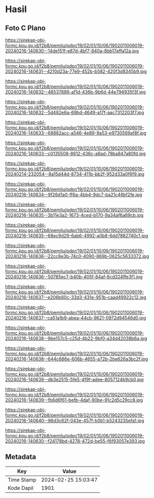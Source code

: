 # Hasil

## Foto C Plano

https://sirekap-obj-formc.kpu.go.id/f2b8/pemilu/pdpr/19/02/01/10/06/1902011006019-20240216-140630--14de151f-e87d-4bf7-840a-8bb17affa12a.jpg

https://sirekap-obj-formc.kpu.go.id/f2b8/pemilu/pdpr/19/02/01/10/06/1902011006019-20240216-140631--4210d23a-77e9-452b-b582-420f3d8345b9.jpg

https://sirekap-obj-formc.kpu.go.id/f2b8/pemilu/pdpr/19/02/01/10/06/1902011006019-20240216-140632--48537886-af1d-436b-9b6d-44e794935f3f.jpg

https://sirekap-obj-formc.kpu.go.id/f2b8/pemilu/pdpr/19/02/01/10/06/1902011006019-20240216-140632--5d482e6a-69bd-4649-a17f-aac7312203f7.jpg

https://sirekap-obj-formc.kpu.go.id/f2b8/pemilu/pdpr/19/02/01/10/06/1902011006019-20240216-140633--68882acc-a546-4e89-9a53-e9730569af8f.jpg

https://sirekap-obj-formc.kpu.go.id/f2b8/pemilu/pdpr/19/02/01/10/06/1902011006019-20240216-140633--c0135508-8612-436c-a8ad-78ba847a80fd.jpg

https://sirekap-obj-formc.kpu.go.id/f2b8/pemilu/pdpr/19/02/01/10/06/1902011006019-20240214-232054--8a15d44d-8734-411b-bb2f-952d33a0f6f9.jpg

https://sirekap-obj-formc.kpu.go.id/f2b8/pemilu/pdpr/19/02/01/10/06/1902011006019-20240216-140634--9f26d1a0-ff6a-4bb4-9dc7-ba21c46bf2fe.jpg

https://sirekap-obj-formc.kpu.go.id/f2b8/pemilu/pdpr/19/02/01/10/06/1902011006019-20240216-140635--3b11e3a2-1673-4ced-b170-9a34af6a89cb.jpg

https://sirekap-obj-formc.kpu.go.id/f2b8/pemilu/pdpr/19/02/01/10/06/1902011006019-20240216-140635--68ec9d29-6ab6-4992-a0b8-6dd7882740c1.jpg

https://sirekap-obj-formc.kpu.go.id/f2b8/pemilu/pdpr/19/02/01/10/06/1902011006019-20240216-140636--22cc8e3b-74c0-4090-869b-0625c5633372.jpg

https://sirekap-obj-formc.kpu.go.id/f2b8/pemilu/pdpr/19/02/01/10/06/1902011006019-20240216-140636--50785ec7-b40b-405f-84af-6cd324ffe3f1.jpg

https://sirekap-obj-formc.kpu.go.id/f2b8/pemilu/pdpr/19/02/01/10/06/1902011006019-20240216-140637--e206b60c-33d3-431e-951b-caad49922c12.jpg

https://sirekap-obj-formc.kpu.go.id/f2b8/pemilu/pdpr/19/02/01/10/06/1902011006019-20240216-140637--ca51a1b9-abea-44cb-9621-0972d94546d0.jpg

https://sirekap-obj-formc.kpu.go.id/f2b8/pemilu/pdpr/19/02/01/10/06/1902011006019-20240216-140638--9be157c5-c25d-4b22-9bf0-a34d42038b6a.jpg

https://sirekap-obj-formc.kpu.go.id/f2b8/pemilu/pdpr/19/02/01/10/06/1902011006019-20240216-140638--644c686e-606b-4655-a72b-2be626a3bc2f.jpg

https://sirekap-obj-formc.kpu.go.id/f2b8/pemilu/pdpr/19/02/01/10/06/1902011006019-20240216-140639--db3e2515-5fe5-4f9f-adee-8057124b9cb0.jpg

https://sirekap-obj-formc.kpu.go.id/f2b8/pemilu/pdpr/19/02/01/10/06/1902011006019-20240216-140639--fb6d6f61-befb-4daf-90be-91c2d5c29cc8.jpg

https://sirekap-obj-formc.kpu.go.id/f2b8/pemilu/pdpr/19/02/01/10/06/1902011006019-20240216-140640--86d3c62f-043e-457f-b0b1-b5243235efa1.jpg

https://sirekap-obj-formc.kpu.go.id/f2b8/pemilu/pdpr/19/02/01/10/06/1902011006019-20240216-140630--f24178bd-4278-472d-be55-f6f93057e393.jpg


## Metadata

| Key        | Value               |
| ---------- | ------------------- |
| Time Stamp | 2024-02-25 15:03:47 |
| Kode Dapil | 1901                |



